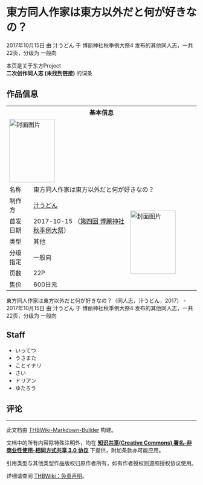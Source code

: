 # 東方同人作家は東方以外だと何が好きなの？

<!-- source html: G:\repos\THBWiki-Markdown-Builder\THBWikiMarkdown\Temp\main\7\76\ns0%3A%E6%9D%B1%E6%96%B9%E5%90%8C%E4%BA%BA%E4%BD%9C%E5%AE%B6%E3%81%AF%E6%9D%B1%E6%96%B9%E4%BB%A5%E5%A4%96%E3%81%A0%E3%81%A8%E4%BD%95%E3%81%8C%E5%A5%BD%E3%81%8D%E3%81%AA%E3%81%AE%EF%BC%9F.html -->

2017年10月15日 由 汁うどん 于 博丽神社秋季例大祭4 发布的其他同人志，一共22页，分级为 一般向

本页是关于东方Project  
 **二次创作同人志 (未找到链接)** 的词条
## 作品信息

<table><tbody><tr><th colspan="3">基本信息</th></tr><tr><td class="cover-artwork-mobile" colspan="2"><a href="./文件-東方同人作家は東方以外だと何が好きなの？封面.jpg.md" class="image" title="封面图片"><img alt="封面图片" src="https://upload.thwiki.cc/thumb/4/4c/%E6%9D%B1%E6%96%B9%E5%90%8C%E4%BA%BA%E4%BD%9C%E5%AE%B6%E3%81%AF%E6%9D%B1%E6%96%B9%E4%BB%A5%E5%A4%96%E3%81%A0%E3%81%A8%E4%BD%95%E3%81%8C%E5%A5%BD%E3%81%8D%E3%81%AA%E3%81%AE%EF%BC%9F%E5%B0%81%E9%9D%A2.jpg/120px-%E6%9D%B1%E6%96%B9%E5%90%8C%E4%BA%BA%E4%BD%9C%E5%AE%B6%E3%81%AF%E6%9D%B1%E6%96%B9%E4%BB%A5%E5%A4%96%E3%81%A0%E3%81%A8%E4%BD%95%E3%81%8C%E5%A5%BD%E3%81%8D%E3%81%AA%E3%81%AE%EF%BC%9F%E5%B0%81%E9%9D%A2.jpg" decoding="async" loading="lazy" width="120" height="168" srcset="https://upload.thwiki.cc/thumb/4/4c/%E6%9D%B1%E6%96%B9%E5%90%8C%E4%BA%BA%E4%BD%9C%E5%AE%B6%E3%81%AF%E6%9D%B1%E6%96%B9%E4%BB%A5%E5%A4%96%E3%81%A0%E3%81%A8%E4%BD%95%E3%81%8C%E5%A5%BD%E3%81%8D%E3%81%AA%E3%81%AE%EF%BC%9F%E5%B0%81%E9%9D%A2.jpg/181px-%E6%9D%B1%E6%96%B9%E5%90%8C%E4%BA%BA%E4%BD%9C%E5%AE%B6%E3%81%AF%E6%9D%B1%E6%96%B9%E4%BB%A5%E5%A4%96%E3%81%A0%E3%81%A8%E4%BD%95%E3%81%8C%E5%A5%BD%E3%81%8D%E3%81%AA%E3%81%AE%EF%BC%9F%E5%B0%81%E9%9D%A2.jpg 1.5x, https://upload.thwiki.cc/thumb/4/4c/%E6%9D%B1%E6%96%B9%E5%90%8C%E4%BA%BA%E4%BD%9C%E5%AE%B6%E3%81%AF%E6%9D%B1%E6%96%B9%E4%BB%A5%E5%A4%96%E3%81%A0%E3%81%A8%E4%BD%95%E3%81%8C%E5%A5%BD%E3%81%8D%E3%81%AA%E3%81%AE%EF%BC%9F%E5%B0%81%E9%9D%A2.jpg/241px-%E6%9D%B1%E6%96%B9%E5%90%8C%E4%BA%BA%E4%BD%9C%E5%AE%B6%E3%81%AF%E6%9D%B1%E6%96%B9%E4%BB%A5%E5%A4%96%E3%81%A0%E3%81%A8%E4%BD%95%E3%81%8C%E5%A5%BD%E3%81%8D%E3%81%AA%E3%81%AE%EF%BC%9F%E5%B0%81%E9%9D%A2.jpg 2x" data-file-width="660" data-file-height="920"></a></td>
</tr><tr><td class="label">名称</td><td colspan="2"> 東方同人作家は東方以外だと何が好きなの？ </td></tr><tr><td class="label">制作方</td><td><a href="./汁うどん.md" title="汁うどん">汁うどん</a></td><td class="cover-artwork" rowspan="6" style="min-width:168px;"><a href="./文件-東方同人作家は東方以外だと何が好きなの？封面.jpg.md" class="image" title="封面图片"><img alt="封面图片" src="https://upload.thwiki.cc/thumb/4/4c/%E6%9D%B1%E6%96%B9%E5%90%8C%E4%BA%BA%E4%BD%9C%E5%AE%B6%E3%81%AF%E6%9D%B1%E6%96%B9%E4%BB%A5%E5%A4%96%E3%81%A0%E3%81%A8%E4%BD%95%E3%81%8C%E5%A5%BD%E3%81%8D%E3%81%AA%E3%81%AE%EF%BC%9F%E5%B0%81%E9%9D%A2.jpg/120px-%E6%9D%B1%E6%96%B9%E5%90%8C%E4%BA%BA%E4%BD%9C%E5%AE%B6%E3%81%AF%E6%9D%B1%E6%96%B9%E4%BB%A5%E5%A4%96%E3%81%A0%E3%81%A8%E4%BD%95%E3%81%8C%E5%A5%BD%E3%81%8D%E3%81%AA%E3%81%AE%EF%BC%9F%E5%B0%81%E9%9D%A2.jpg" decoding="async" loading="lazy" width="120" height="168" srcset="https://upload.thwiki.cc/thumb/4/4c/%E6%9D%B1%E6%96%B9%E5%90%8C%E4%BA%BA%E4%BD%9C%E5%AE%B6%E3%81%AF%E6%9D%B1%E6%96%B9%E4%BB%A5%E5%A4%96%E3%81%A0%E3%81%A8%E4%BD%95%E3%81%8C%E5%A5%BD%E3%81%8D%E3%81%AA%E3%81%AE%EF%BC%9F%E5%B0%81%E9%9D%A2.jpg/181px-%E6%9D%B1%E6%96%B9%E5%90%8C%E4%BA%BA%E4%BD%9C%E5%AE%B6%E3%81%AF%E6%9D%B1%E6%96%B9%E4%BB%A5%E5%A4%96%E3%81%A0%E3%81%A8%E4%BD%95%E3%81%8C%E5%A5%BD%E3%81%8D%E3%81%AA%E3%81%AE%EF%BC%9F%E5%B0%81%E9%9D%A2.jpg 1.5x, https://upload.thwiki.cc/thumb/4/4c/%E6%9D%B1%E6%96%B9%E5%90%8C%E4%BA%BA%E4%BD%9C%E5%AE%B6%E3%81%AF%E6%9D%B1%E6%96%B9%E4%BB%A5%E5%A4%96%E3%81%A0%E3%81%A8%E4%BD%95%E3%81%8C%E5%A5%BD%E3%81%8D%E3%81%AA%E3%81%AE%EF%BC%9F%E5%B0%81%E9%9D%A2.jpg/241px-%E6%9D%B1%E6%96%B9%E5%90%8C%E4%BA%BA%E4%BD%9C%E5%AE%B6%E3%81%AF%E6%9D%B1%E6%96%B9%E4%BB%A5%E5%A4%96%E3%81%A0%E3%81%A8%E4%BD%95%E3%81%8C%E5%A5%BD%E3%81%8D%E3%81%AA%E3%81%AE%EF%BC%9F%E5%B0%81%E9%9D%A2.jpg 2x" data-file-width="660" data-file-height="920"></a></td>
</tr><tr><td class="label">首发日期</td><td>2017-10-15&#160;（<a href="/展会作品列表?e=%E5%8D%9A%E4%B8%BD%E7%A5%9E%E7%A4%BE%E7%A7%8B%E5%AD%A3%E4%BE%8B%E5%A4%A7%E7%A5%AD%234">第四回 博麗神社秋季例大祭</a>）</td></tr><tr><td class="label">类型</td><td>其他</td></tr><tr><td class="label">分级指定</td><td>一般向</td></tr><tr><td class="label">页数</td><td>22P</td></tr><tr><td class="label">售价</td><td>600日元</td></tr></tbody></table>

東方同人作家は東方以外だと何が好きなの？（同人志，汁うどん，2017） - 2017年10月15日 由 汁うどん 于 博丽神社秋季例大祭4 发布的其他同人志，一共22页，分级为 一般向
## Staff
- いってつ
- うさまた
- ことイナリ
- さい
- ドリアン
- ゆたろう

## 评论




---

此文档由 [THBWiki-Markdown-Builder](https://github.com/Delsin-Yu/THBWiki-Markdown-Builder) 构建。

文档中的所有内容除特殊注明外，均在 [**知识共享(Creative Commons) 署名-非商业性使用-相同方式共享 3.0 协议**](https://creativecommons.org/licenses/by-sa/3.0/deed.zh-hans) 下提供，附加条款亦可能应用。

引用类型与其他类型作品版权归原作者所有，如有作者授权则遵照授权协议使用。

详细请查阅 [THBWiki：免责声明](https://thbwiki.cc/THBWiki:%E5%85%8D%E8%B4%A3%E5%A3%B0%E6%98%8E)。

